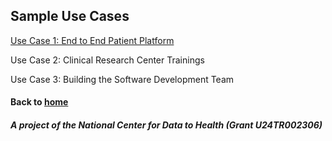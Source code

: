 ## Sample Use Cases

[Use Case 1: End to End Patient Platform](/pages/use_cases/use_case_1.md)

Use Case 2: Clinical Research Center Trainings

Use Case 3: Building the Software Development Team

#### Back to [home](https://data2health.github.io/CTS-Personas/)

##### A project of the National Center for Data to Health (Grant U24TR002306)
